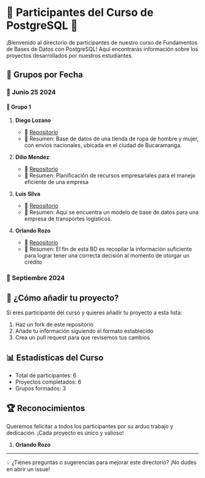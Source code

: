 # 👥 Participantes del Curso de PostgreSQL 🐘

¡Bienvenido al directorio de participantes de nuestro curso de Fundamentos de Bases de Datos con PostgreSQL! 
Aquí encontrarás información sobre los proyectos desarrollados por nuestros estudiantes.

## 📅 Grupos por Fecha

### 📆 Junio 25 2024

#### 🚀 Grupo 1 

1. **Diego Lozano**
   - 🔗 [Repositorio](https://github.com/diegolozadev/BD_ENTELEQUIA_STORE)
   - 📝 Resumen: Base de datos de una tienda de ropa de hombre y mujer, con envíos nacionales, ubicada en el ciudad de Bucaramanga.

2. **Dilio Mendez**
   - 🔗 [Repositorio](https://github.com/JoseMendezA/ERP_Open_Source)
   - 📝 Resumen: Planificación de recursos empresariales para el manejo eficiente de una empresa


3. **Luis Silva**
   - 🔗 [Repositorio](https://github.com/edduarddo15/transportesLogisticos)
   - 📝 Resumen: Aquí se encuentra un modelo de base de datos para una empresa de transportes logísticos.

4. **Orlando Rozo**
   - 🔗 [Repositorio](https://github.com/ROGO2108/BD_VARIABLES_CREDITO)
   - 📝 Resumen: El fin de esta BD es recopilar la información suficiente para lograr tener una correcta decisión al momento de otorgar un crédito


### 📆 Septiembre 2024



## 🌟 ¿Cómo añadir tu proyecto?

Si eres participante del curso y quieres añadir tu proyecto a esta lista:

1. Haz un fork de este repositorio
2. Añade tu información siguiendo el formato establecido
3. Crea un pull request para que revisemos tus cambios

## 📊 Estadísticas del Curso

- Total de participantes: 6
- Proyectos completados: 6
- Grupos formados: 3

## 🏆 Reconocimientos

Queremos felicitar a todos los participantes por su arduo trabajo y dedicación. ¡Cada proyecto es único y valioso!

1. **Orlando Rozo**


---

💡 ¿Tienes preguntas o sugerencias para mejorar este directorio? ¡No dudes en abrir un issue!